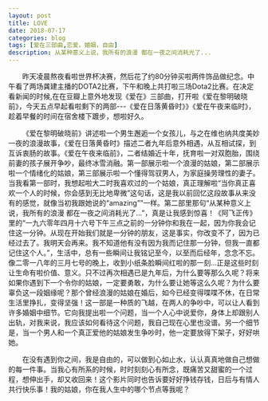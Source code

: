 ```yaml
---
layout: post
title: LOVE
date: 2018-07-17
categories: blog
tags: [爱在三部曲,恋爱，婚姻，自由]
description: 从某种意义上说，我所有的浪漫 都在一夜之间消耗光了...
---
```



&emsp;&emsp;昨天凌晨熬夜看啦世界杯决赛，然后花了约80分钟买啦两件饰品做纪念。中午看了两场龚建主播的DOTA2比赛，下午和晚上共打啦三场Dota2比赛。在决定看新闻的时候,在在豆瓣上意外地发现《爱在》三部曲，打开啦《爱在黎明破晓前》，今天五点早起看啦剩下的两部---《爱在日落黄昏时》》《爱在午夜来临时》，趁着早餐的时间在宿舍楼下踱步，想啦好久。


&emsp;&emsp;《爱在黎明破晓前》讲述啦一个男生邂逅一个女孩儿，与之在维也纳共度美妙一夜的浪漫故事，《爱在日落黄昏时》描述二者九年后意外相遇，从互相试探，到互诉衷肠的故事。《爱在午夜来临前》，二者结婚近十年，抚育啦一对双胞胎，围绕前妻的孩子展开争吵，最终冰雪消融。第一部展示啦一个浪漫的姑娘，第二部展示啦一个情绪化的姑娘，第三部展示啦一个懂得驾驭男人，为家庭操劳理性的妻子。当我看第一部时，我想起啦大二时我喜欢过的一个姑娘，真正理解啦“当你真正喜欢一个人的时候，你会感到无比地卑微”这句话，这是我以前回忆这段故事从来没有的感觉，就像当初我跟她说的“amazing””一样。第二部里那句“从某种意义上说，我所有的浪漫 都在一夜之间消耗光了...”，真是让我感到惊喜！《阿飞正传》里的“一九六零年四月十六号下午三点之前的一分钟你和我在一起，因为你我会记住这一分钟。从现在开始我们就是一分钟的朋友，这是事实，你改变不了，因为已经过去了。我明天会再来。我不知道他有没有因为我而记住那一分钟，但我一直都记住这个人。”，生活中，总有一些瞬间让我铭记至今，以至而后经年，念念不忘。像二零一八年的三月七号的晚上，收到小纸条脸瞬间红啦的那一刻...正是这些时刻让生命有啦价值、意义。只不过再次相遇已是九年后，为什么要等那么久呢？将来如果你遇到下一个令你的姑娘，一定要勇敢，为什么要让她等这么久呢？为什么要辜负这一段姻缘呢？那个曾经浪漫的姑娘在婚后，如今已经变得喋喋不休，在日常生活里挣扎，变得坚强！这一部是一种质的飞越，在两人的争吵中，可以让人看到许多婚姻中细节。它向我提出啦一个问题，当一个人心中说爱你，身体上却跟别人出轨，对我来说，我应该如何看待这个问题，我自己现在心里也没谱。另一个细节是，当一个男人和一个真正爱他的姑娘发生争吵时，他一定要放得下架子，好好哄她。


&emsp;&emsp;在没有遇到你之间，我是自由的，可以做到心如止水，认认真真地做自己想做的每一件事。当我心有所系的时候，时时刻刻心有所念，既痛苦又甜蜜的一个过程，想伸出手，却又收回来！这个影片同时也告诉要好好挣钱存钱，日后与有情人共行快乐事！我的姑娘，你在我人生中的哪个节点等我呢？
